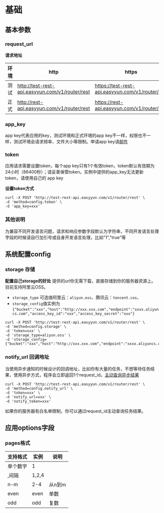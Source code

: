 # 基础


## 基本参数

### request_url
**请求地址**

| 环境 | http | https |
| --- | --- | --- |
| 测试 | http://test-rest-api.easyyun.com/v1/router/rest | https://test-rest-api.easyyun.com/v1/router/rest |
| 正式 | http://rest-api.easyyun.com/v1/router/rest | https://rest-api.easyyun.com/v1/router/rest |



### app_key

app key代表应用的key，测试环境和正式环境的app key不一样，权限也不一样，测试环境会请求频率、文件大小等限制。申请app key请[邮件](/guide/faq.html#如何申请app-key)


### token

应用请求需要设置token，每个app key只有1个有效token，token默认有效期为24小时（86400秒）；请妥善保管token。实例中提供的app_key无法更新token，请使用自己的 app key

**设置token方式**
```shell
curl -X POST 'http://test-rest-api.easyyun.com/v1/router/rest' \
-d 'method=config.token' \
-d 'app_key=xxx'
```


### 其他说明
为兼容不同开发语言问题，请求和响应参数字段默认为字符串，不同开发语言处理字段的时候请自行加引号或自身开发语言处理，比如"1","true"等


## 系统配置config

### storage 存储

**配置自己storage的好处**
提供的url你无需下载，直接存储到你的服务器资源上。目前支持阿里云OSS。
- `storage_type` 可选值阿里云：`aliyun.oss`、腾讯云：`tencent.cos`、
- `storage_config`值实例为`{"bucket":"xxx","host":"http://xxx.xxx.com","endpoint":"xxxx.aliyuncs.com","access_key_id":"xxx","access_key_secret":"xxx"}`
```shell
curl -X POST 'http://test-rest-api.easyyun.com/v1/router/rest' \
-d 'method=config.storage' \
-d 'token=xxx' \
-d 'storage_type=aliyun.oss' \
-d 'storage_config={"bucket":"xxx","host":"http://xxx.xxx.com","endpoint":"xxxx.aliyuncs.com","access_key_id":"xxx","access_key_secret":"xxx"}'
```


### notify_url 回调地址 

当使用异步通知的时候设计的回调地址，比如你有大量的任务，不想等待任务结果，使用异步方式，程序会立即返回1个request_id。[主动查询异步结果](/api/pdf.task-result.html)
```shell
curl -X POST 'http://test-rest-api.easyyun.com/v1/router/rest' \
-d 'method=config.notify_url' \
-d 'token=xxx' \
-d 'notify_url=xxx' \
-d 'notify_token=xxx'
```



如果你的服务器有白名单限制，你可以通过request_id主动查询任务结果。

## 应用options字段

### pages格式

| 支持格式 | 实例 | 说明 |
| --- | --- | --- |
| 单个数字 | 1 |  |
| ,间隔 | 1,2,4 |  |
| n-m | 2-4 | 从n到m |
| even | even | 单数  |
| odd | odd | 复数  |

